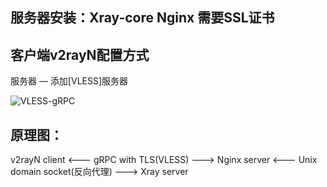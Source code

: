 ## 服务器安装：Xray-core Nginx 需要SSL证书

## 客户端v2rayN配置方式
服务器 — 添加[VLESS]服务器

![VLESS-gRPC](https://user-images.githubusercontent.com/88967758/132800221-1e67083c-6d38-4f00-8f24-38ae688f3d09.jpg)

## 原理图：
v2rayN client <--- gRPC with TLS(VLESS) ---> Nginx server <--- Unix domain socket(反向代理) ---> Xray server
